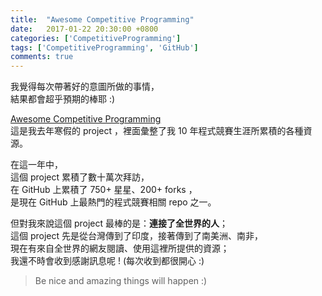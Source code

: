 ```yaml
---
title:  "Awesome Competitive Programming"
date:   2017-01-22 20:30:00 +0800
categories: ['CompetitiveProgramming']
tags: ['CompetitiveProgramming', 'GitHub']
comments: true
---
```


我覺得每次帶著好的意圖所做的事情，  
結果都會超乎預期的棒耶 :)

<!--more-->

[Awesome Competitive Programming](https://github.com/lnishan/awesome-competitive-programming)  
這是我去年寒假的 project ，裡面彙整了我 10 年程式競賽生涯所累積的各種資源。

在這一年中，  
這個 project 累積了數十萬次拜訪，  
在 GitHub 上累積了 750+ 星星、200+ forks ，  
是現在 GitHub 上最熱門的程式競賽相關 repo 之一。

但對我來說這個 project 最棒的是：**連接了全世界的人**；  
這個 project 先是從台灣傳到了印度，接著傳到了南美洲、南非，  
現在有來自全世界的網友閱讀、使用這裡所提供的資源；  
我還不時會收到感謝訊息呢 ! (每次收到都很開心 :)

> Be nice and amazing things will happen :)
